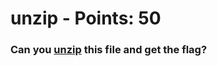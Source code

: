  
# unzip - Points: 50

### Can you [unzip](https://2019shell1.picoctf.com/static/37762a7e5774d7d6c1bc79e8e1758ef9/flag.zip) this file and get the flag?
